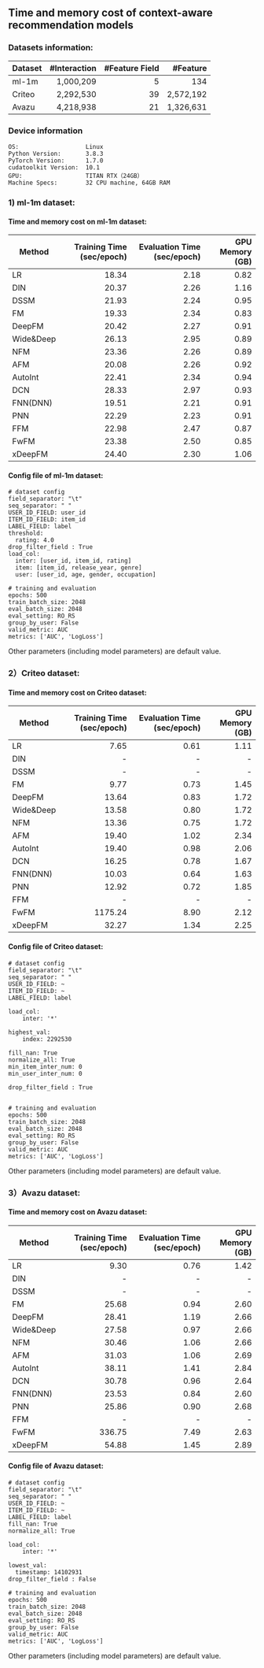 ## Time and memory cost of context-aware recommendation models 

### Datasets information:

| Dataset | #Interaction | #Feature Field | #Feature |
| ------- | ------------: | --------------: | --------: |
| ml-1m   | 1,000,209    | 5              | 134      |
| Criteo  | 2,292,530    | 39             | 2,572,192 |
| Avazu   | 4,218,938    | 21             | 1,326,631 |

### Device information

```
OS:                   Linux
Python Version:       3.8.3
PyTorch Version:      1.7.0
cudatoolkit Version:  10.1
GPU:                  TITAN RTX（24GB）
Machine Specs:        32 CPU machine, 64GB RAM
```

### 1) ml-1m dataset:

#### Time and memory cost on ml-1m dataset:

| Method    | Training Time (sec/epoch) | Evaluation Time (sec/epoch) | GPU Memory (GB) |
| --------- | -----------------: | -----------------: | -----------: |
| LR        | 18.34             | 2.18              | 0.82        |
| DIN       | 20.37             | 2.26              | 1.16        |
| DSSM      | 21.93             | 2.24              | 0.95        |
| FM        | 19.33             | 2.34              | 0.83        |
| DeepFM    | 20.42             | 2.27              | 0.91        |
| Wide&Deep | 26.13             | 2.95              | 0.89        |
| NFM       | 23.36             | 2.26              | 0.89        |
| AFM       | 20.08             | 2.26              | 0.92        |
| AutoInt   | 22.41             | 2.34              | 0.94        |
| DCN       | 28.33             | 2.97              | 0.93        |
| FNN(DNN)  | 19.51             | 2.21              | 0.91        |
| PNN       | 22.29             | 2.23              | 0.91        |
| FFM       | 22.98             | 2.47              | 0.87        |
| FwFM      | 23.38             | 2.50              | 0.85        |
| xDeepFM   | 24.40             | 2.30              | 1.06        |

#### Config file of ml-1m dataset:

```
# dataset config
field_separator: "\t"
seq_separator: " "
USER_ID_FIELD: user_id
ITEM_ID_FIELD: item_id
LABEL_FIELD: label
threshold:
  rating: 4.0
drop_filter_field : True
load_col:
  inter: [user_id, item_id, rating]
  item: [item_id, release_year, genre]
  user: [user_id, age, gender, occupation]

# training and evaluation
epochs: 500
train_batch_size: 2048
eval_batch_size: 2048
eval_setting: RO_RS
group_by_user: False
valid_metric: AUC
metrics: ['AUC', 'LogLoss']
```

Other parameters (including model parameters) are default value. 

### 2）Criteo dataset:

#### Time and memory cost on Criteo dataset:

| Method    | Training Time (sec/epoch) | Evaluation Time (sec/epoch) | GPU Memory (GB) |
| --------- | -------------------------: | ---------------------------: | ---------------: |
| LR        | 7.65                      | 0.61                        | 1.11            |
| DIN       | -                         | -                           | -               |
| DSSM      | -                         | -                           | -               |
| FM        | 9.77                      | 0.73                        | 1.45            |
| DeepFM    | 13.64                     | 0.83                        | 1.72            |
| Wide&Deep | 13.58                     | 0.80                        | 1.72            |
| NFM       | 13.36                     | 0.75                        | 1.72            |
| AFM       | 19.40                     | 1.02                        | 2.34            |
| AutoInt   | 19.40                     | 0.98                        | 2.06            |
| DCN       | 16.25                     | 0.78                        | 1.67            |
| FNN(DNN)  | 10.03                     | 0.64                        | 1.63            |
| PNN       | 12.92                     | 0.72                        | 1.85            |
| FFM       | -                         | -                           | -               |
| FwFM      | 1175.24                   | 8.90                        | 2.12            |
| xDeepFM   | 32.27                     | 1.34                        | 2.25            |

#### Config file of Criteo dataset:

```
# dataset config
field_separator: "\t"
seq_separator: " "
USER_ID_FIELD: ~
ITEM_ID_FIELD: ~
LABEL_FIELD: label

load_col: 
    inter: '*'

highest_val:
    index: 2292530

fill_nan: True
normalize_all: True
min_item_inter_num: 0
min_user_inter_num: 0

drop_filter_field : True


# training and evaluation
epochs: 500
train_batch_size: 2048
eval_batch_size: 2048
eval_setting: RO_RS
group_by_user: False
valid_metric: AUC
metrics: ['AUC', 'LogLoss']
```

Other parameters (including model parameters) are default value. 

### 3）Avazu dataset:

#### Time and memory cost on Avazu dataset:

| Method    | Training Time (sec/epoch) | Evaluation Time (sec/epoch) | GPU Memory (GB) |
| --------- | -------------------------: | ---------------------------: | ---------------: |
| LR        | 9.30                      | 0.76                        | 1.42            |
| DIN       | -                         | -                           | -               |
| DSSM      | -                         | -                           | -               |
| FM        | 25.68                     | 0.94                        | 2.60            |
| DeepFM    | 28.41                     | 1.19                        | 2.66            |
| Wide&Deep | 27.58                     | 0.97                        | 2.66            |
| NFM       | 30.46                     | 1.06                        | 2.66            |
| AFM       | 31.03                     | 1.06                        | 2.69            |
| AutoInt   | 38.11                     | 1.41                        | 2.84            |
| DCN       | 30.78                     | 0.96                        | 2.64            |
| FNN(DNN)  | 23.53                     | 0.84                        | 2.60            |
| PNN       | 25.86                     | 0.90                        | 2.68            |
| FFM       | -                         | -                           | -               |
| FwFM      | 336.75                    | 7.49                        | 2.63            |
| xDeepFM   | 54.88                     | 1.45                        | 2.89            |

#### Config file of Avazu dataset:

```
# dataset config
field_separator: "\t"
seq_separator: " "
USER_ID_FIELD: ~
ITEM_ID_FIELD: ~
LABEL_FIELD: label
fill_nan: True
normalize_all: True

load_col:
    inter: '*'
    
lowest_val:
  timestamp: 14102931
drop_filter_field : False

# training and evaluation
epochs: 500
train_batch_size: 2048
eval_batch_size: 2048
eval_setting: RO_RS
group_by_user: False
valid_metric: AUC
metrics: ['AUC', 'LogLoss']
```

Other parameters (including model parameters) are default value. 







